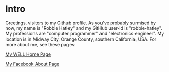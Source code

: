 # Intro
Greetings, visitors to my Github profile. As you've probably surmised by now, my name is "Robbie Hatley" and my GitHub user-id is "robbie-hatley". My professions are "computer programmer" and "electronics engineer". My location is in Midway City, Orange County, southern California, USA. For more about me, see these pages:

[My WELL Home Page]([https://people.well.com/user/lonewolf/about/about-Robbie-Hatley.html)

[My Facebook About Page](https://www.facebook.com/robbie.hatley/about)

<!---
robbie-hatley/robbie-hatley is a ✨ special ✨ repository because its `README.md` (this file) appears on your GitHub profile.
You can click the Preview link to take a look at your changes.
--->
